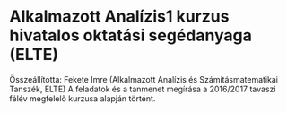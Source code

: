 # Alkalmazott Analízis1 kurzus hivatalos oktatási segédanyaga (ELTE)

Összeállította: Fekete Imre (Alkalmazott Analízis és Számításmatematikai Tanszék, ELTE)
A feladatok és a tanmenet megírása a 2016/2017 tavaszi félév megfelelő kurzusa alapján történt.
